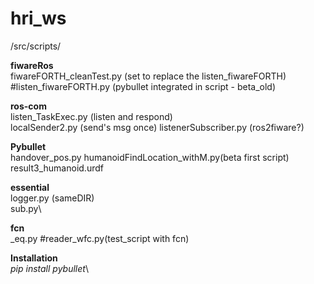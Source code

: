 # hri_ws
/src/scripts/


__fiwareRos__\
fiwareFORTH_cleanTest.py (set to replace the listen_fiwareFORTH)
#listen_fiwareFORTH.py (pybullet integrated in script - beta_old)

__ros-com__\
listen_TaskExec.py (listen and respond)\
localSender2.py (send's msg once)
listenerSubscriber.py (ros2fiware?)

__Pybullet__\
handover_pos.py
humanoidFindLocation_withM.py(beta first script)
result3_humanoid.urdf

__essential__\
logger.py (sameDIR)\
sub.py\

__fcn__\
_eq.py
#reader_wfc.py(test_script with fcn)

__Installation__\
_pip install pybullet_\

